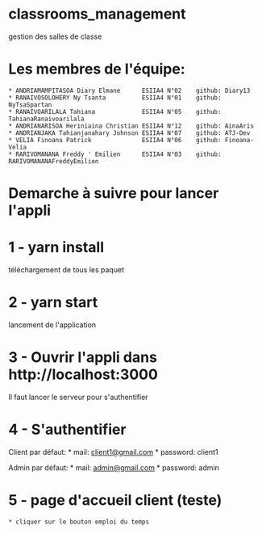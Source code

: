 # classrooms_management
gestion des salles de classe

# Les membres de l'équipe:
    * ANDRIAMAMPITASOA Diary Elmane      ESIIA4 N°02    github: Diary13
    * RANAIVOSOLOHERY Ny Tsanta          ESIIA4 N°01    github: NyTsaSpartan
    * RANAIVOARILALA Tahiana             ESIIA4 N°05    github: TahianaRanaivoarilala
    * ANDRIANARISOA Heriniaina Christian ESIIA4 N°12    github: AinaAris
    * ANDRIANJAKA Tahianjanahary Johnson ESIIA4 N°07    github: ATJ-Dev
    * VELIA Finoana Patrick              ESIIA4 N°06    github: Finoana-Velia
    * RARIVOMANANA Freddy ' Emilien      ESIIA4 N°03    github: RARIVOMANANAFreddyEmilien 

# Demarche à suivre pour lancer l'appli

# 1 - yarn install
téléchargement de tous les paquet

# 2 - yarn start
lancement de l'application

# 3 - Ouvrir l'appli dans http://localhost:3000
Il faut lancer le serveur pour s'authentifier

# 4 - S'authentifier
Client par défaut: 
    * mail: client1@gmail.com 
    * password: client1

Admin par défaut:
    * mail: admin@gmail.com 
    * password: admin

# 5 - page d'accueil client (teste)
    * cliquer sur le bouton emploi du temps